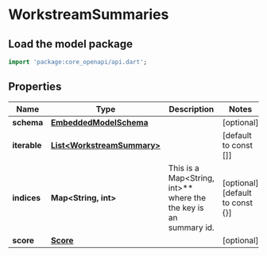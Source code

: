 # WorkstreamSummaries

## Load the model package
```dart
import 'package:core_openapi/api.dart';
```

## Properties
Name | Type | Description | Notes
------------ | ------------- | ------------- | -------------
**schema** | [**EmbeddedModelSchema**](EmbeddedModelSchema) |  | [optional] 
**iterable** | [**List\<WorkstreamSummary\>**](WorkstreamSummary) |  | [default to const []]
**indices** | **Map\<String, int\>** | This is a Map\<String, int\>** where the the key is an summary id. | [optional] [default to const {}]
**score** | [**Score**](Score) |  | [optional] 




